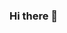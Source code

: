 ### Hi there 👋

<!--
**ashokmaloth/ashokmaloth** is a ✨ _special_ ✨ repository because its `README.md` (this file) appears on your GitHub profile.

Here are some ideas to get you started:

- 🔭 I’m currently working on 
🌱 I’m currently learning the new emerging technologies..
- 👯 I’m looking to collaborate on a machine learning project 
- 🤔 I’m looking for help with ...
- 💬 Ask me about ...
- 📫 How to reach me: gmail : ashokkumarmaloth000@gmail.com
                      icloud: a.maloth@icloud.com
                      instagram: ash_0k
- 😄 Pronouns: ...
- ⚡ Fun fact: ...
-->
